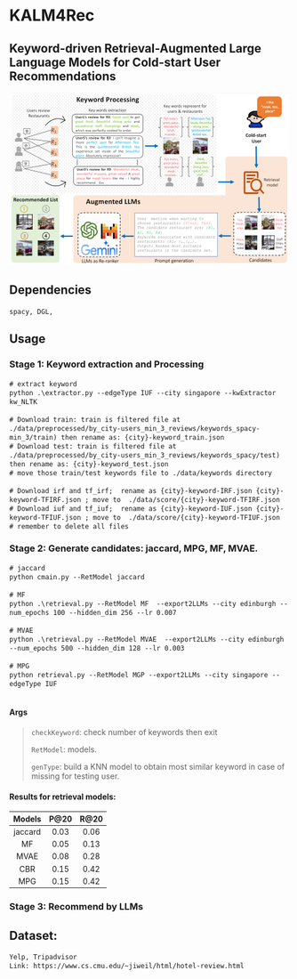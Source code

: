 # KALM4Rec
## Keyword-driven Retrieval-Augmented Large Language Models for Cold-start User Recommendations 
<p align="center">
<img src="./imgs/pipeline.png" alt="ALM4Res" />
</p>

## Dependencies
```
spacy, DGL, 
```
##  Usage

### Stage 1: Keyword extraction and Processing
```
# extract keyword
python .\extractor.py --edgeType IUF --city singapore --kwExtractor kw_NLTK

# Download train: train is filtered file at ./data/preprocessed/by_city-users_min_3_reviews/keywords_spacy-min_3/train) then rename as: {city}-keyword_train.json
# Download test: train is filtered file at ./data/preprocessed/by_city-users_min_3_reviews/keywords_spacy/test) then rename as: {city}-keyword_test.json
# move those train/test keywords file to ./data/keywords directory

# Download irf and tf_irf;  rename as {city}-keyword-IRF.json {city}-keyword-TFIRF.json ; move to  ./data/score/{city}-keyword-TFIRF.json
# Download iuf and tf_iuf;  rename as {city}-keyword-IUF.json {city}-keyword-TFIUF.json ; move to  ./data/score/{city}-keyword-TFIUF.json
# remember to delete all files 
```

### Stage 2: Generate candidates: jaccard, MPG, MF, MVAE.

```
# jaccard
python cmain.py --RetModel jaccard

# MF
python .\retrieval.py --RetModel MF  --export2LLMs --city edinburgh --num_epochs 100 --hidden_dim 256 --lr 0.007

# MVAE
python .\retrieval.py --RetModel MVAE  --export2LLMs --city edinburgh --num_epochs 500 --hidden_dim 128 --lr 0.003

# MPG
python retrieval.py --RetModel MGP --export2LLMs --city singapore --edgeType IUF


```
#### Args

> `checkKeyword`: check number of keywords then exit
>
> `RetModel`: models.
>
> `genType`: build a KNN model to obtain most similar keyword in case of missing for testing user.
>
>

#### Results for retrieval models:
| Models      | P@20        | R@20          |
| :----:      |    :----:   |    :----:     |
| jaccard     | 0.03        |   0.06        |
| MF          | 0.05        |   0.13        |
| MVAE        | 0.08        |   0.28        |
| CBR         | 0.15        |   0.42        |
| MPG         | 0.15        |   0.42        |

### Stage 3: Recommend by LLMs

## Dataset:
```
Yelp, Tripadvisor
Link: https://www.cs.cmu.edu/~jiweil/html/hotel-review.html
```

